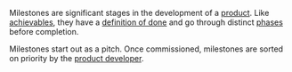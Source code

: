 Milestones are significant stages in the development of a [product](product.md). Like [achievables](achievable.md), they have a [definition of done](../define-done/readme.md) and go through distinct [phases](phase.md) before completion.

Milestones start out as a pitch. Once commissioned, milestones are sorted on priority by the [product developer](product-developer.md). 
